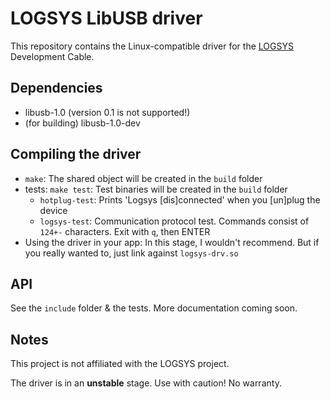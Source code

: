 # LOGSYS LibUSB driver

This repository contains the Linux-compatible driver for the [LOGSYS](http://logsys.mit.bme.hu) Development Cable.

## Dependencies

* libusb-1.0 (version 0.1 is not supported!)
* (for building) libusb-1.0-dev

## Compiling the driver

* `make`: The shared object will be created in the `build` folder
* tests: `make test`: Test binaries will be created in the `build` folder
  * `hotplug-test`: Prints 'Logsys [dis]connected' when you [un]plug the device
  * `logsys-test`: Communication protocol test. Commands consist of `124+-` characters. Exit with `q`, then ENTER
* Using the driver in your app: In this stage, I wouldn't recommend. But if you really wanted to, just link against `logsys-drv.so`

## API

See the `include` folder & the tests. More documentation coming soon.

## Notes

This project is not affiliated with the LOGSYS project.

The driver is in an **unstable** stage. Use with caution! No warranty.
